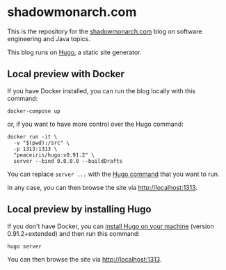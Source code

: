 # shadowmonarch.com

This is the repository for the [shadowmonarch.com](https://shadowmonarch.com) blog on software engineering and Java topics.

This blog runs on [Hugo](https://gohugo.io/), a static site generator.

## Local preview with Docker

If you have Docker installed, you can run the blog locally with this command:

```shell
docker-compose up
```

or, if you want to have more control over the Hugo command:

```shell
docker run -it \
  -v "$(pwd):/src" \
  -p 1313:1313 \
  "peaceiris/hugo:v0.91.2" \
  server --bind 0.0.0.0 --buildDrafts
```

You can replace `server ...` with the [Hugo command](https://gohugo.io/commands/) that you want to run.

In any case, you can then browse the site via [http://localhost:1313](http://localhost:1313).

## Local preview by installing Hugo

If you don't have Docker, you can [install Hugo on your machine](https://gohugo.io/getting-started/installing/) (version 0.91.2+extended) and then run this command:

```
hugo server
```

You can then browse the site via [http://localhost:1313](http://localhost:1313).
